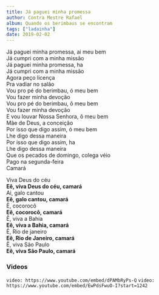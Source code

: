 ```yaml
---
title: Já paguei minha promessa
author: Contra Mestre Rafael
album: Quando os berimbaus se encontram
tags: ["ladainha"]
date: 2019-02-02
---
```


Já paguei minha promessa, ai meu bem  
Já cumpri com a minha missão  
Já paguei minha promessa, ha  
Já cumpri com a minha missão  
Agora peço licença  
Pra vadiar no salão  
Vou pro pé do berimbau, ó meu bem  
Vou fazer minha devoção  
Vou pro pé do berimbau, ô meu bem  
Vou fazer minha devoção  
E vou louvar Nossa Senhora, ô meu bem  
Mãe de Deus, a conceição  
Por isso que digo assim, ó meu bem  
Lhe digo dessa maneira  
Por isso que digo assim, ha  
Lhe digo dessa maneira  
Que os pecados de domingo, colega véio  
Pago na segunda-feira  
Camará

Viva Deus do céu  
**Eê, viva Deus do céu, camará**  
Ai, galo cantou  
**Eê, galo cantou, camará**  
Ê, cocorocô  
**Eê, cocorocô, camará**  
Ê, viva a Bahia  
**Eê, viva a Bahia, camará**  
Ê, Rio de janeiro  
**Eê, Rio de Janeiro, camará**  
Ê, viva São Paulo  
**Eê, viva São Paulo, camará**

### Videos

`video: https://www.youtube.com/embed/dPAMbRyPs-Q`
`video: https://www.youtube.com/embed/EwPdsFwuO-I?start=1242`
